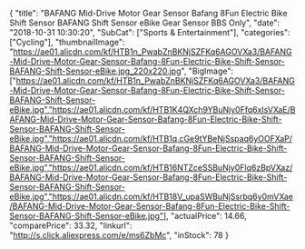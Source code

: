 {
	"title": "BAFANG Mid-Drive Motor Gear Sensor Bafang 8Fun Electric Bike Shift Sensor BAFANG Shift Sensor eBike Gear Sensor BBS Only",
	"date": "2018-10-31 10:30:20",
	"SubCat": ["Sports & Entertainment"],
	"categories": ["Cycling"],
	"thumbnailImage": "https://ae01.alicdn.com/kf/HTB1n_PwabZnBKNjSZFKq6AGOVXa3/BAFANG-Mid-Drive-Motor-Gear-Sensor-Bafang-8Fun-Electric-Bike-Shift-Sensor-BAFANG-Shift-Sensor-eBike.jpg_220x220.jpg",
	"BigImage": ["https://ae01.alicdn.com/kf/HTB1n_PwabZnBKNjSZFKq6AGOVXa3/BAFANG-Mid-Drive-Motor-Gear-Sensor-Bafang-8Fun-Electric-Bike-Shift-Sensor-BAFANG-Shift-Sensor-eBike.jpg","https://ae01.alicdn.com/kf/HTB1K4QXch9YBuNjy0Ffq6xIsVXaE/BAFANG-Mid-Drive-Motor-Gear-Sensor-Bafang-8Fun-Electric-Bike-Shift-Sensor-BAFANG-Shift-Sensor-eBike.jpg","https://ae01.alicdn.com/kf/HTB1q.cGe9tYBeNjSspaq6yOOFXaP/BAFANG-Mid-Drive-Motor-Gear-Sensor-Bafang-8Fun-Electric-Bike-Shift-Sensor-BAFANG-Shift-Sensor-eBike.jpg","https://ae01.alicdn.com/kf/HTB16NTZceSSBuNjy0Flq6zBpVXaz/BAFANG-Mid-Drive-Motor-Gear-Sensor-Bafang-8Fun-Electric-Bike-Shift-Sensor-BAFANG-Shift-Sensor-eBike.jpg","https://ae01.alicdn.com/kf/HTB18V_upaSWBuNjSsrbq6y0mVXae/BAFANG-Mid-Drive-Motor-Gear-Sensor-Bafang-8Fun-Electric-Bike-Shift-Sensor-BAFANG-Shift-Sensor-eBike.jpg"],
	"actualPrice": 14.66,
	"comparePrice": 33.32,
	"linkurl": "http://s.click.aliexpress.com/e/ms6ZbMc",
	"inStock": 78
}

